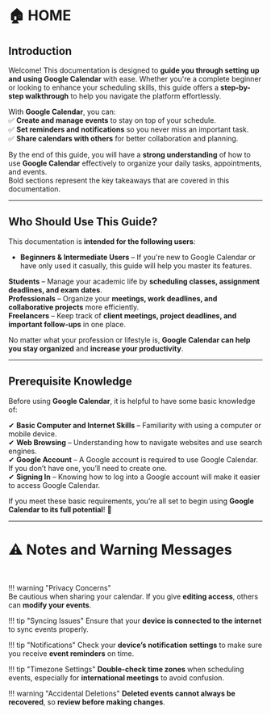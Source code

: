 # 🏠 HOME  

## Introduction  

Welcome! This documentation is designed to **guide you through setting up and using Google Calendar** with ease. Whether you're a complete beginner or looking to enhance your scheduling skills, this guide offers a **step-by-step walkthrough** to help you navigate the platform effortlessly.  

With **Google Calendar**, you can:  
✅ **Create and manage events** to stay on top of your schedule.  
✅ **Set reminders and notifications** so you never miss an important task.  
✅ **Share calendars with others** for better collaboration and planning.  

By the end of this guide, you will have a **strong understanding** of how to use **Google Calendar**  effectively to organize your daily tasks, appointments, and events.
<br>
Bold sections represent the key takeaways that are covered in this documentation.

---  

## Who Should Use This Guide?  

This documentation is **intended for the following users**:  
* **Beginners & Intermediate Users** – If you're new to Google Calendar or have only used it casually, this guide will help you master its features.  

**Students** – Manage your academic life by **scheduling classes, assignment deadlines, and exam dates**.  
**Professionals** – Organize your **meetings, work deadlines, and collaborative projects** more efficiently.  
**Freelancers** – Keep track of **client meetings, project deadlines, and important follow-ups** in one place.  

No matter what your profession or lifestyle is, **Google Calendar can help you stay organized** and **increase your productivity**.  

---  

## Prerequisite Knowledge  

Before using **Google Calendar**, it is helpful to have some basic knowledge of:  

✔ **Basic Computer and Internet Skills** – Familiarity with using a computer or mobile device.  
✔ **Web Browsing** – Understanding how to navigate websites and use search engines.  
✔ **Google Account** – A Google account is required to use Google Calendar. If you don’t have one, you’ll need to create one.  
✔ **Signing In** – Knowing how to log into a Google account will make it easier to access Google Calendar.  

If you meet these basic requirements, you’re all set to begin using **Google Calendar to its full potential**! 🎉  

---

# ⚠️ Notes and Warning Messages  
<br>  

!!! warning "Privacy Concerns"  
    Be cautious when sharing your calendar. If you give **editing access**, others can **modify your events**.

!!! tip "Syncing Issues"
    Ensure that your **device is connected to the internet** to sync events properly.

!!! tip "Notifications"
    Check your **device’s notification settings** to make sure you receive **event reminders** on time.

!!! tip "Timezone Settings"
    **Double-check time zones** when scheduling events, especially for **international meetings** to avoid confusion.

!!! warning "Accidental Deletions"
    **Deleted events cannot always be recovered**, so **review before making changes**.
  
